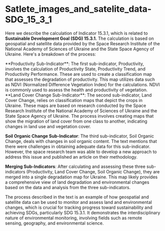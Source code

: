 # Satlete_images_and_satelite_data-SDG_15_3_1

Here we describe the calculation of Indicator 15.3.1, which is related to **Sustainable Development Goal (SDG) 15.3.1.** The calculation is based on geospatial and satellite data provided by the Space Research Institute of the National Academy of Sciences of Ukraine and the State Space Agency of Ukraine. Here's a breakdown of the process:

</code>
</td>
<td>
**Productivity Sub-Indicator**: The first sub-indicator, Productivity, involves the calculation of Productivity State, Productivity Trend, and Productivity Performance. These are used to create a classification map that assesses the degradation of productivity. This map utilizes data such as NDVI (Normalized Difference Vegetation Index) for the calculations. NDVI is commonly used to assess the health and productivity of vegetation.
</td>
<td>
**Land Cover Change Sub-Indicator**: The second sub-indicator, Land Cover Change, relies on classification maps that depict the crops in Ukraine. These maps are based on research conducted by the Space Research Institute of the National Academy of Sciences of Ukraine and the State Space Agency of Ukraine. The process involves creating maps that show the migration of land cover from one class to another, indicating changes in land use and vegetation cover.

**Soil Organic Change Sub-Indicator**: The third sub-indicator, Soil Organic Change, deals with changes in soil organic content. The text mentions that there were challenges in obtaining adequate data for this sub-indicator. However, the space research team was able to develop a new approach to address this issue and published an article on their methodology.

**Merging Sub-Indicators**: After calculating and assessing these three sub-indicators (Productivity, Land Cover Change, Soil Organic Change), they are merged into a single degradation map for Ukraine. This map likely provides a comprehensive view of land degradation and environmental changes based on the data and analysis from the three sub-indicators.

The process described in the text is an example of how geospatial and satellite data can be used to monitor and assess land and environmental changes, which is crucial for tracking progress toward sustainability and achieving SDGs, particularly SDG 15.3.1. It demonstrates the interdisciplinary nature of environmental monitoring, involving fields such as remote sensing, geography, and environmental science.
